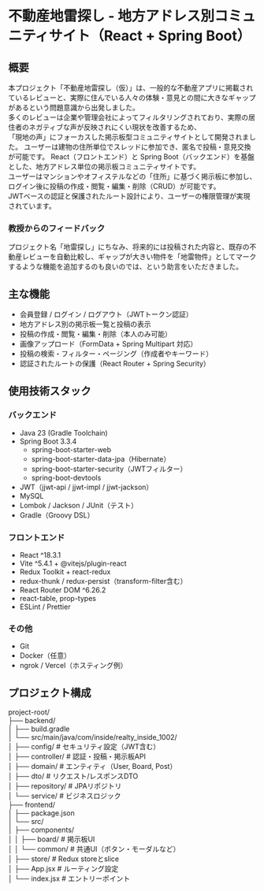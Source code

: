 # 不動産地雷探し - 地方アドレス別コミュニティサイト（React + Spring Boot）

## 概要  
本プロジェクト「不動産地雷探し（仮）」は、一般的な不動産アプリに掲載されているレビューと、実際に住んでいる人々の体験・意見との間に大きなギャップがあるという問題意識から出発しました。  
多くのレビューは企業や管理会社によってフィルタリングされており、実際の居住者のネガティブな声が反映されにくい現状を改善するため、  
「現地の声」にフォーカスした掲示板型コミュニティサイトとして開発されました。
ユーザーは建物の住所単位でスレッドに参加でき、匿名で投稿・意見交換が可能です。
React（フロントエンド）と Spring Boot（バックエンド）を基盤とした、地方アドレス単位の掲示板コミュニティサイトです。  
ユーザーはマンションやオフィステルなどの「住所」に基づく掲示板に参加し、ログイン後に投稿の作成・閲覧・編集・削除（CRUD）が可能です。  
JWTベースの認証と保護されたルート設計により、ユーザーの権限管理が実現されています。


### 教授からのフィードバック  
プロジェクト名「地雷探し」にちなみ、将来的には投稿された内容と、既存の不動産レビューを自動比較し、ギャップが大きい物件を「地雷物件」としてマークするような機能を追加するのも良いのでは、という助言をいただきました。


## 主な機能  
- 会員登録 / ログイン / ログアウト（JWTトークン認証）  
- 地方アドレス別の掲示板一覧と投稿の表示  
- 投稿の作成・閲覧・編集・削除（本人のみ可能）  
- 画像アップロード（FormData + Spring Multipart 対応）  
- 投稿の検索・フィルター・ページング（作成者やキーワード）  
- 認証されたルートの保護（React Router + Spring Security）

## 使用技術スタック  

### バックエンド  
- Java 23 (Gradle Toolchain)  
- Spring Boot 3.3.4  
  - spring-boot-starter-web  
  - spring-boot-starter-data-jpa（Hibernate）  
  - spring-boot-starter-security（JWTフィルター）  
  - spring-boot-devtools  
- JWT（jjwt-api / jjwt-impl / jjwt-jackson）  
- MySQL  
- Lombok / Jackson / JUnit（テスト）  
- Gradle（Groovy DSL）

### フロントエンド  
- React ^18.3.1  
- Vite ^5.4.1 + @vitejs/plugin-react  
- Redux Toolkit + react-redux  
- redux-thunk / redux-persist（transform-filter含む）  
- React Router DOM ^6.26.2  
- react-table, prop-types  
- ESLint / Prettier  

### その他  
- Git  
- Docker（任意）  
- ngrok / Vercel（ホスティング例）  


## プロジェクト構成

project-root/  
├── backend/  
│   ├── build.gradle  
│   └── src/main/java/com/inside/realty_inside_1002/  
│       ├── config/                        # セキュリティ設定（JWT含む）  
│       ├── controller/                    # 認証・投稿・掲示板API  
│       ├── domain/                        # エンティティ（User, Board, Post）  
│       ├── dto/                           # リクエスト/レスポンスDTO  
│       ├── repository/                    # JPAリポジトリ  
│       └── service/                       # ビジネスロジック  
├── frontend/  
│   ├── package.json  
│   └── src/  
│       ├── components/  
│       │   ├── board/                     # 掲示板UI  
│       │   └── common/                    # 共通UI（ボタン・モーダルなど）  
│       ├── store/                         # Redux storeとslice  
│       ├── App.jsx                        # ルーティング設定  
│       └── index.jsx                      # エントリーポイント  

